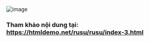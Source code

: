 ![image](https://user-images.githubusercontent.com/4878991/211815127-9e051eb3-431d-46b3-bf21-464ed05f74a5.png)


### Tham khảo nội dung tại: https://htmldemo.net/rusu/rusu/index-3.html

